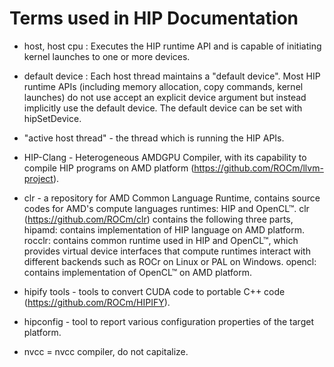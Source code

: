 # Terms used in HIP Documentation

- host, host cpu : Executes the HIP runtime API and is capable of initiating kernel launches to one or more devices.
- default device : Each host thread maintains a "default device".
Most HIP runtime APIs (including memory allocation, copy commands, kernel launches) do not use accept an explicit device
argument but instead implicitly use the default device.
The default device can be set with hipSetDevice.

- "active host thread" - the thread which is running the HIP APIs.

- HIP-Clang - Heterogeneous AMDGPU Compiler, with its capability to compile HIP programs on AMD platform (https://github.com/ROCm/llvm-project).

- clr - a repository for AMD Common Language Runtime, contains source codes for AMD's compute languages runtimes: HIP and OpenCL™.
clr (https://github.com/ROCm/clr) contains the following three parts,
hipamd: contains implementation of HIP language on AMD platform.
rocclr: contains common runtime used in HIP and OpenCL™, which provides virtual device interfaces that compute runtimes interact with different backends such as ROCr on Linux or PAL on Windows.
opencl: contains implementation of OpenCL™ on AMD platform.

- hipify tools - tools to convert CUDA code to portable C++ code (https://github.com/ROCm/HIPIFY).

- hipconfig - tool to report various configuration properties of the target platform.

- nvcc = nvcc compiler, do not capitalize.
